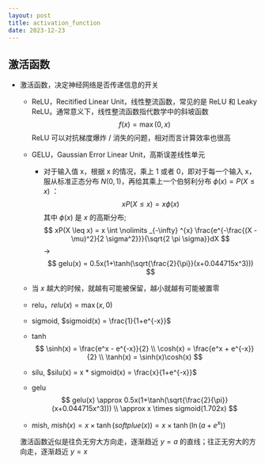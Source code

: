 ```yaml
---
layout: post
title: activation_function
date: 2023-12-23
---
```


## 激活函数

* 激活函数，决定神经网络是否传递信息的开关

    * ReLU，Recitified Linear Unit，线性整流函数，常见的是 ReLU 和 Leaky ReLU。通常意义下，线性整流函数指代数学中的斜坡函数
        $$
        f(x) = \max (0, x)
        $$
        ReLU  可以对抗梯度爆炸 / 消失的问题，相对而言计算效率也很高

    * GELU，Gaussian Error Linear Unit，高斯误差线性单元

        * 对于输入值 x，根据 x 的情况，乘上 1  或者 0，即对于每一个输入 x，服从标准正态分布 $N(0, 1)$，再给其乘上一个伯努利分布 $\phi(x) = P(X \leq x)$ ：
            $$
            xP(X \leq x) = x \phi(x)
            $$
            其中 $\phi(x)$ 是 $x$ 的高斯分布;
            $$
            xP(X \leq x) = x \int \nolimits _{-\infty} ^{x} \frac{e^{-\frac{(X - \mu)^2}{2 \sigma^2}}}{\sqrt{2 \pi \sigma}}dX
            $$
            $\rightarrow$ 
            $$
            gelu(x) = 0.5x(1+\tanh(\sqrt{\frac{2}{\pi}}(x+0.044715x^3)))
            $$

    * 当 $x$ 越大的时候，就越有可能被保留，越小就越有可能被置零

    * relu，$relu(x) = \max(x, 0)$

    * sigmoid, $sigmoid(x) = \frac{1}{1+e^{-x}}$

    * tanh
        $$
        \sinh(x) = \frac{e^x - e^{-x}}{2} \\
        \cosh(x) = \frac{e^x + e^{-x}}{2} \\
        \tanh(x) = \sinh(x)\cosh(x)
        $$

    * silu, $silu(x) = x * sigmoid(x) = \frac{x}{1+e^{-x}}$

    * gelu
        $$
        gelu(x) \approx 0.5x(1+\tanh(\sqrt{\frac{2}{\pi}}(x+0.044715x^3))) \\
        		\approx x \times sigmoid(1.702x)
        $$

    * mish, $mish(x) = x \times \tanh(softplue(x)) = x \times \tanh(\ln(a + e^x))$

    激活函数近似是往负无穷大方向走，逐渐趋近 $y = a$ 的直线；往正无穷大的方向走，逐渐趋近 $y = x$

    
